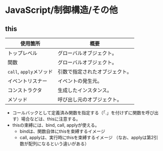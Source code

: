 # JavaScript/制御構造/その他

## this

| 使用箇所                | 概要                           |
| ----------------------- | ------------------------------ |
| トップレベル            | グローバルオブジェクト。       |
| 関数                    | グローバルオブジェクト。       |
| `call`, `apply`メソッド | 引数で指定されたオブジェクト。 |
| イベントリスナー        | イベントの発生元。             |
| コンストラクタ          | 生成したインスタンス。         |
| メソッド                | 呼び出し元のオブジェクト。     |

- コールバックとして定義済み関数を指定する（「.」を付けずに関数を呼び出す）場合などは、thisに注意する。
- thisの束縛には、bind, call, applyが使える。
  - bindは、関数自体にthisを束縛するイメージ
  - call, applyは、実行時にthisを束縛するイメージ
      （なお、applyは第2引数が配列になるという違いがある）

